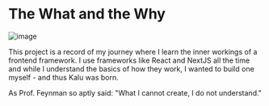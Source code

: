 # The What and the Why

![image](https://images.unsplash.com/photo-1548222606-6c4f581fd09d?ixlib=rb-4.0.3&ixid=M3wxMjA3fDB8MHxwaG90by1wYWdlfHx8fGVufDB8fHx8fA%3D%3D&auto=format&fit=crop&w=1197&q=80)

This project is a record of my journey where I learn the inner workings of a frontend framework. I use frameworks like React and NextJS
all the time and while I understand the basics of how they work, I wanted to build one myself - and thus Kalu was born.

As Prof. Feynman so aptly said: "What I cannot create, I do not understand."